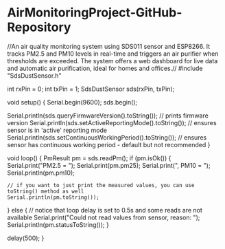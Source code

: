 # AirMonitoringProject-GitHub-Repository
//An air quality monitoring system using SDS011 sensor and ESP8266. It tracks PM2.5 and PM10 levels in real-time and triggers an air purifier when thresholds are exceeded. The system offers a web dashboard for live data and automatic air purification, ideal for homes and offices.//
#include "SdsDustSensor.h"
 
int rxPin = 0;
int txPin = 1;
SdsDustSensor sds(rxPin, txPin);
 
void setup() {
  Serial.begin(9600);
  sds.begin();
 
  Serial.println(sds.queryFirmwareVersion().toString()); // prints firmware version
  Serial.println(sds.setActiveReportingMode().toString()); // ensures sensor is in 'active' reporting mode
  Serial.println(sds.setContinuousWorkingPeriod().toString()); // ensures sensor has continuous working period - default but not recommended
}
 
void loop() {
  PmResult pm = sds.readPm();
  if (pm.isOk()) {
    Serial.print("PM2.5 = ");
    Serial.print(pm.pm25);
    Serial.print(", PM10 = ");
    Serial.println(pm.pm10);
 
    // if you want to just print the measured values, you can use toString() method as well
    Serial.println(pm.toString());
  } else {
    // notice that loop delay is set to 0.5s and some reads are not available
    Serial.print("Could not read values from sensor, reason: ");
    Serial.println(pm.statusToString());
  }
 
  delay(500);
}
